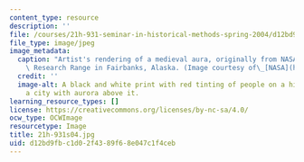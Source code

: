 ```yaml
---
content_type: resource
description: ''
file: /courses/21h-931-seminar-in-historical-methods-spring-2004/d12bd9fbc1d02f4389f68e047c1f4ceb_21h-931s04.jpg
file_type: image/jpeg
image_metadata:
  caption: "Artist's rendering of a medieval aura, originally from NASA's Poker Flat\
    \ Research Range in Fairbanks, Alaska. (Image courtesy of\_[NASA](http://www.nasa.gov).)"
  credit: ''
  image-alt: A black and white print with red tinting of people on a hill over-looking
    a city with aurora above it.
learning_resource_types: []
license: https://creativecommons.org/licenses/by-nc-sa/4.0/
ocw_type: OCWImage
resourcetype: Image
title: 21h-931s04.jpg
uid: d12bd9fb-c1d0-2f43-89f6-8e047c1f4ceb
---
```

